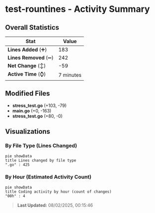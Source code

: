 # test-rountines - Activity Summary 

## Overall Statistics

| Stat                   | Value                                                             |
| ---------------------- | ----------------------------------------------------------------- |
| **Lines Added** (➕)   | 183                                          |
| **Lines Removed** (➖) | 242                                        |
| **Net Change** (↕)    | -59                |
| **Active Time** (⌚)   | 7 minutes |


## Modified Files
- **stress_test.go** (+103, -79)
- **main.go** (+0, -163)
- **stress_test.go** (+80, -0)

## Visualizations

### By File Type (Lines Changed)

```mermaid
pie showData
title Lines changed by file type
".go" : 425
```

### By Hour (Estimated Activity Count)

```mermaid
pie showData
title Coding activity by hour (count of changes)
"00h" : 4
```


> **Last Updated:** 08/02/2025, 00:15:46